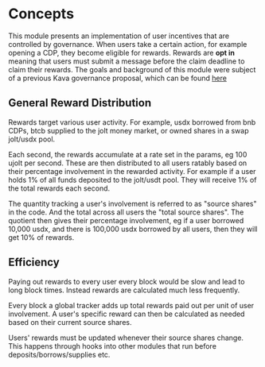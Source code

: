 <!--
order: 1
-->

# Concepts

This module presents an implementation of user incentives that are controlled by governance. When users take a certain action, for example opening a CDP, they become eligible for rewards. Rewards are **opt in** meaning that users must submit a message before the claim deadline to claim their rewards. The goals and background of this module were subject of a previous Kava governance proposal, which can be found [here](https://ipfs.io/ipfs/QmSYedssC3nyQacDJmNcREtgmTPyaMx2JX7RNkMdAVkdkr/user-growth-fund-proposal.pdf)

## General Reward Distribution

Rewards target various user activity. For example, usdx borrowed from bnb CDPs, btcb supplied to the jolt money market, or owned shares in a swap jolt/usdx pool.

Each second, the rewards accumulate at a rate set in the params, eg 100 ujolt per second. These are then distributed to all users ratably based on their percentage involvement in the rewarded activity. For example if a user holds 1% of all funds deposited to the jolt/usdt pool. They will receive 1% of the total rewards each second.

The quantity tracking a user's involvement is referred to as "source shares" in the code. And the total across all users the "total source shares". The quotient then gives their percentage involvement, eg if a user borrowed 10,000 usdx, and there is 100,000 usdx borrowed by all users, then they will get 10% of rewards.

## Efficiency

Paying out rewards to every user every block would be slow and lead to long block times. Instead rewards are calculated much less frequently.

Every block a global tracker adds up total rewards paid out per unit of user involvement. A user's specific reward can then be calculated as needed based on their current source shares.

Users' rewards must be updated whenever their source shares change. This happens through hooks into other modules that run before deposits/borrows/supplies etc.
